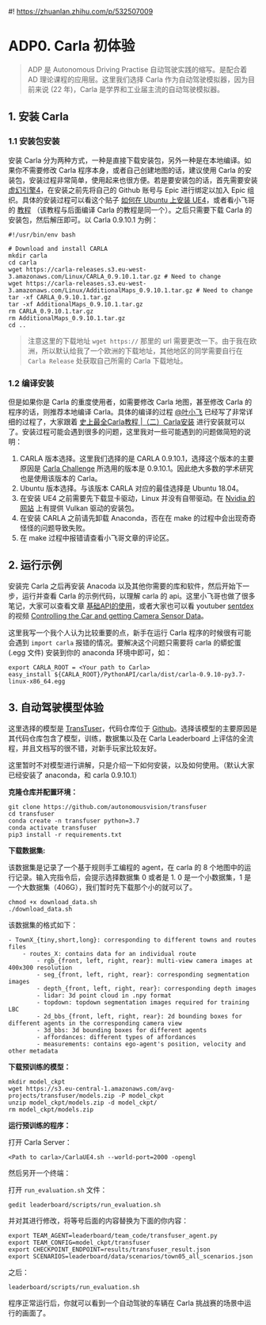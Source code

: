 #! https://zhuanlan.zhihu.com/p/532507009
# ADP0. Carla 初体验

> ADP 是 Autonomous Driving Practise 自动驾驶实践的缩写。是配合着 AD 理论课程的应用层。这里我们选择 Carla 作为自动驾驶模拟器，因为目前来说 (22 年)，Carla 是学界和工业届主流的自动驾驶模拟器。

## 1. 安装 Carla

### 1.1 安装包安装

安装 Carla 分为两种方式，一种是直接下载安装包，另外一种是在本地编译。如果你不需要修改 Carla 程序本身，或者自己创建地图的话，建议使用 Carla 的安装包，安装过程非常简单，使用起来也很方便。若是要安装包的话，首先需要安装[虚幻引擎4](https://www.unrealengine.com/zh-CN)，在安装之前先将自己的 Github 账号与 Epic 进行绑定以加入 Epic 组织。具体的安装过程可以看这个贴子 [如何在 Ubuntu 上安装 UE4](https://www.addictivetips.com/ubuntu-linux-tips/unreal-engine-4-ubuntu/)，或者看小飞哥的 [教程](https://zhuanlan.zhihu.com/p/338927297) （该教程与后面编译 Carla 的教程是同一个）。之后只需要下载 Carla 的安装包，然后解压即可。以 Carla 0.9.10.1 为例：

```
#!/usr/bin/env bash

# Download and install CARLA
mkdir carla
cd carla
wget https://carla-releases.s3.eu-west-3.amazonaws.com/Linux/CARLA_0.9.10.1.tar.gz # Need to change
wget https://carla-releases.s3.eu-west-3.amazonaws.com/Linux/AdditionalMaps_0.9.10.1.tar.gz # Need to change
tar -xf CARLA_0.9.10.1.tar.gz
tar -xf AdditionalMaps_0.9.10.1.tar.gz
rm CARLA_0.9.10.1.tar.gz
rm AdditionalMaps_0.9.10.1.tar.gz
cd ..
```

> 注意这里的下载地址 `wget https://` 那里的 url 需要更改一下。由于我在欧洲，所以默认给我了一个欧洲的下载地址，其他地区的同学需要自行在 `Carla Release` 处获取自己所需的 Carla 下载地址。

### 1.2 编译安装

但是如果你是 Carla 的重度使用者，如需要修改 Carla 地图，甚至修改 Carla 的程序的话，则推荐本地编译 Carla。具体的编译的过程 [@叶小飞](https://www.zhihu.com/people/xie-xiao-fei-78-24) 已经写了非常详细的过程了，大家跟着 [史上最全Carla教程 |（二）Carla安装](https://zhuanlan.zhihu.com/p/338927297) 进行安装就可以了。安装过程可能会遇到很多的问题，这里我对一些可能遇到的问题做简短的说明：

1. CARLA 版本选择。这里我们选择的是 CARLA 0.9.10.1，选择这个版本的主要原因是 [Carla Challenge](https://carlachallenge.org/) 所选用的版本是 0.9.10.1。因此绝大多数的学术研究也是使用该版本的 Carla。
2. Ubuntu 版本选择。与该版本 CARLA 对应的最佳选择是 Ubuntu 18.04。
3. 在安装 UE4 之前需要先下载显卡驱动，Linux 并没有自带驱动。在 [Nvidia 的网站](https://www.nvidia.com/content/DriverDownload-March2009/confirmation.php?url=/XFree86/Linux-x86_64/470.129.06/NVIDIA-Linux-x86_64-470.129.06.run&lang=us&type=TITAN) 上有提供 Vulkan 驱动的安装包。
4. 在安装 CARLA 之前请先卸载 Anaconda，否在在 make 的过程中会出现奇奇怪怪的问题导致失败。
5. 在 make 过程中报错请查看小飞哥文章的评论区。
 
## 2. 运行示例

安装完 Carla 之后再安装 Anacoda 以及其他你需要的库和软件，然后开始下一步，运行并查看 Carla 的示例代码，以理解 carla 的 api。这里小飞哥也做了很多笔记，大家可以查看文章 [基础API的使用](https://zhuanlan.zhihu.com/p/340031078)，或者大家也可以看 youtuber [sentdex](https://www.youtube.com/c/sentdex) 的视频 [Controlling the Car and getting Camera Sensor Data](https://www.youtube.com/watch?v=2hM44nr7Wms&list=PLQVvvaa0QuDeI12McNQdnTlWz9XlCa0uo&index=2)。

这里我写一个我个人认为比较重要的点，新手在运行 Carla 程序的时候很有可能会遇到 `import carla` 报错的情况。要解决这个问题只需要将 carla 的蟒蛇蛋 (.egg 文件) 安装到你的 anaconda 环境中即可，如：

```
export CARLA_ROOT = <Your path to Carla>
easy_install ${CARLA_ROOT}/PythonAPI/carla/dist/carla-0.9.10-py3.7-linux-x86_64.egg
```

## 3. 自动驾驶模型体验

这里选择的模型是 [TransTuser](https://ap229997.github.io/projects/transfuser/)，代码仓库位于 [Github](https://github.com/autonomousvision/transfuser)。选择该模型的主要原因是其代码仓库包含了模型，训练，数据集以及在 Carla Leaderboard 上评估的全流程，并且文档写的很不错，对新手玩家比较友好。

这里暂时不对模型进行讲解，只是介绍一下如何安装，以及如何使用。（默认大家已经安装了 anaconda，和 carla 0.9.10.1）

**克隆仓库并配置环境：**

```
git clone https://github.com/autonomousvision/transfuser
cd transfuser
conda create -n transfuser python=3.7
conda activate transfuser
pip3 install -r requirements.txt
```

**下载数据集:**

该数据集是记录了一个基于规则手工编程的 agent，在 carla 的 8 个地图中的运行记录。输入完指令后，会提示选择数据集 0 或者是 1. 0 是一个小数据集，1 是一个大数据集（406G），我们暂时先下载那个小的就可以了。

```
chmod +x download_data.sh
./download_data.sh
```

该数据集的格式如下：

```
- TownX_{tiny,short,long}: corresponding to different towns and routes files
    - routes_X: contains data for an individual route
        - rgb_{front, left, right, rear}: multi-view camera images at 400x300 resolution
        - seg_{front, left, right, rear}: corresponding segmentation images
        - depth_{front, left, right, rear}: corresponding depth images
        - lidar: 3d point cloud in .npy format
        - topdown: topdown segmentation images required for training LBC
        - 2d_bbs_{front, left, right, rear}: 2d bounding boxes for different agents in the corresponding camera view
        - 3d_bbs: 3d bounding boxes for different agents
        - affordances: different types of affordances
        - measurements: contains ego-agent's position, velocity and other metadata
```

**下载预训练的模型：**

```
mkdir model_ckpt
wget https://s3.eu-central-1.amazonaws.com/avg-projects/transfuser/models.zip -P model_ckpt
unzip model_ckpt/models.zip -d model_ckpt/
rm model_ckpt/models.zip
```

**运行预训练的程序：**

打开 Carla Server：

```
<Path to carla>/CarlaUE4.sh --world-port=2000 -opengl
```

然后另开一个终端：

打开 `run_evaluation.sh` 文件：

```
gedit leaderboard/scripts/run_evaluation.sh
```

并对其进行修改，将等号后面的内容替换为下面的你内容：

```
export TEAM_AGENT=leaderboard/team_code/transfuser_agent.py
export TEAM_CONFIG=model_ckpt/transfuser
export CHECKPOINT_ENDPOINT=results/transfuser_result.json
export SCENARIOS=leaderboard/data/scenarios/town05_all_scenarios.json
```

之后：

```
leaderboard/scripts/run_evaluation.sh
```

程序正常运行后，你就可以看到一个自动驾驶的车辆在 Carla 挑战赛的场景中运行的画面了。